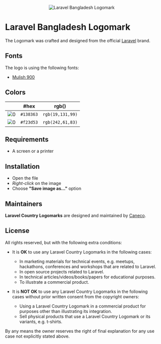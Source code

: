 <p align="center"><img src="/src/bd/socialcard.png" alt="Laravel Bangladesh Logomark"></p>

# Laravel Bangladesh Logomark

The Logomark was crafted and designed from the official [Laravel](https://github.com/laravel/art) brand.

## Fonts

The logo is using the following fonts:

- [Mulish 900](https://fonts.google.com/specimen/Mulish#900)

## Colors

|                                                                                                               |#hex    |rgb()           |
|---                                                                                                            |---     |---             |
|![0](https://res.cloudinary.com/caneco/image/upload/c_scale,co_rgb:138363,e_colorize:100,f_png/v1/pallete.svg)|`#138363`|`rgb(19,131,99)`|
|![0](https://res.cloudinary.com/caneco/image/upload/c_scale,co_rgb:f23d53,e_colorize:100,f_png/v1/pallete.svg)|`#f23d53`|`rgb(242,61,83)`|

## Requirements

- A screen or a printer

## Installation

- Open the file
- *Right-click* on the image
- Choose **"Save image as…"** option

## Maintainers

**Laravel Country Logomarks** are designed and maintained by [Caneco](https://twitter.com/caneco).

## License

All rights reserved, but with the following extra conditions:

- It is **OK** to use any Laravel Country Logomarks in the following cases:
    - In marketing materials for technical events, e.g. meetups, hackathons, conferences and workshops that are related to Laravel.
    - In open source projects related to Laravel.
    - In technical articles/videos/books/papers for educational purposes.
    - To illustrate a commercial product.

- It is **NOT OK** to use any Laravel Country Logomarks in the following cases without prior written consent from the copyright owners:
    - Using a Laravel Country Logomark in a commercial product for purposes other than illustrating its integration.
    - Sell physical products that use a Laravel Country Logomark or its variants, e.g. t-shirts.

By any means the owner reserves the right of final explanation for any use case not explicitly stated above.
